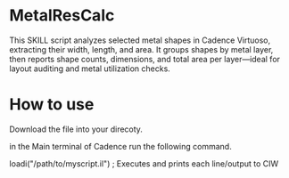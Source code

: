 # MetalResCalc
This SKILL script analyzes selected metal shapes in Cadence Virtuoso, extracting their width, length, and area. It groups shapes by metal layer, then reports shape counts, dimensions, and total area per layer—ideal for layout auditing and metal utilization checks.


# How to use

Download the file into your direcoty.


in the Main terminal of Cadence run the following command.

loadi("/path/to/myscript.il")   ; Executes and prints each line/output to CIW

